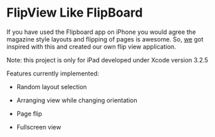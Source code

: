 FlipView Like FlipBoard
============================================================

If you have used the Flipboard app on iPhone you would agree the magazine style layouts and flipping of pages is awesome. So, [we][] got inspired with this and created our own flip view application.

Note: this project is only for iPad developed under Xcode version 3.2.5

Features currently implemented:

- Random layout selection

- Arranging view while changing orientation

- Page flip

- Fullscreen view


[we]:http://www.raweng.com
[raw engineering]:http://www.raweng.com
